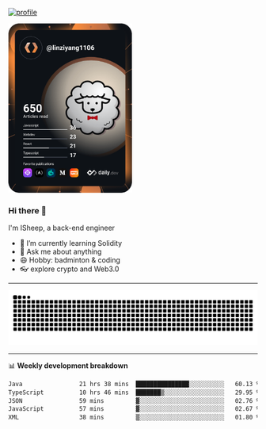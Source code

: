 [![profile](https://user-images.githubusercontent.com/54968314/208005045-e4b42f3b-833d-4242-bfcc-e764865553a2.svg)](https://www.calligrapher.ai/)

<a href="https://app.daily.dev/linziyang1106"><img src="/devcard.png" width="250" alt="ISheep's Dev Card"/></a>

### Hi there 🐏

I'm ISheep, a back-end engineer

- 🔭 I’m currently learning Solidity
- 💬 Ask me about anything
- 😄 Hobby: badminton & coding
- 👓 explore crypto and Web3.0

-------

![](https://raw.githubusercontent.com/ISheepp/ISheepp/output/github-contribution-grid-snake.svg)

-------

📊 **Weekly development breakdown**
<!--START_SECTION:waka-->

```txt
Java                21 hrs 38 mins  ███████████████░░░░░░░░░░   60.13 %
TypeScript          10 hrs 46 mins  ███████▒░░░░░░░░░░░░░░░░░   29.95 %
JSON                59 mins         ▓░░░░░░░░░░░░░░░░░░░░░░░░   02.76 %
JavaScript          57 mins         ▓░░░░░░░░░░░░░░░░░░░░░░░░   02.67 %
XML                 38 mins         ▒░░░░░░░░░░░░░░░░░░░░░░░░   01.80 %
```

<!--END_SECTION:waka-->
